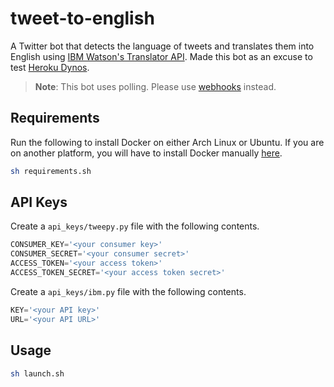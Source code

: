 # tweet-to-english

A Twitter bot that detects the language of tweets and translates them into English using [IBM Watson's Translator API](https://cloud.ibm.com/catalog/services/language-translator). Made this bot as an excuse to test [Heroku Dynos](https://www.heroku.com/dynos).

> **Note**: This bot uses polling. Please use [webhooks](https://en.wikipedia.org/wiki/Webhook) instead.

## Requirements

Run the following to install Docker on either Arch Linux or Ubuntu. If you are on another platform, you will have to install Docker manually [here](https://docs.docker.com/get-docker/).

```bash
sh requirements.sh
```

## API Keys

Create a `api_keys/tweepy.py` file with the following contents.

```python
CONSUMER_KEY='<your consumer key>'
CONSUMER_SECRET='<your consumer secret>'
ACCESS_TOKEN='<your access token>'
ACCESS_TOKEN_SECRET='<your access token secret>'
```

Create a `api_keys/ibm.py` file with the following contents.

```python
KEY='<your API key>'
URL='<your API URL>'
```

## Usage

```bash
sh launch.sh
```
